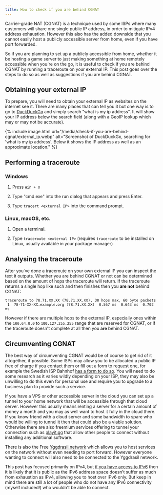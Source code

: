```yaml
---
title: How to check if you are behind CGNAT
---
```


Carrier-grade NAT (CGNAT) is a technique used by some ISPs where many customers will share one single public IP address, in order to mitigate IPv4 address exhaustion. However this also has the added downside that you cannot easily host a publicly accessible server from home, even if you have port forwarded.

So if you are planning to set up a publicly accessible from home, whether it be hosting a game server to just making something at home remotely accessible when you're on the go, it is useful to check if you are behind CGNAT by running a traceroute on your external IP. This post goes over the steps to do so as well as suggestions if you are behind CGNAT.

<!--more-->

## Obtaining your external IP
To prepare, you will need to obtain your external IP as websites on the internet see it. There are many places that can tell you it but one way is to go to [DuckDuckGo](https://duckduckgo.com) and simply search "what is my ip address". It will show your IP address below the search field (along with a GeoIP lookup which may or may not be accurate).

{% include image.html
	url="/media/check-if-you-are-behind-cgnat/external_ip.webp"
	alt="Screenshot of DuckDuckGo, searching for 'what is my ip address'. Below it shows the IP address as well as an approximate location." %}

## Performing a traceroute

### Windows
1. Press `Win + X`

2. Type "cmd.exe" into the run dialog that appears and press Enter.

3. Type `tracert <external IP>` into the command prompt.

### Linux, macOS, etc.
1. Open a terminal.

2. Type `traceroute <external IP>` (requires `traceroute` to be installed on Linux, usually available in your package manager)

## Analysing the traceroute
After you've done a traceroute on your own external IP you can inspect the text it outputs. Whether you are behind CGNAT or not can be determined based on the amount of hops the traceroute will return. If the traceroute returns a single hop like such and then finishes then you **are not** behind CGNAT:

```
traceroute to 78.71.XX.XX (78.71.XX.XX), 30 hops max, 60 byte packets
 1  78-71-XX-XX.example.org (78.71.XX.XX)  0.567 ms  0.643 ms  0.702 ms
```

However if there are multiple hops to the external IP, especially ones within the `100.64.0.0` to `100.127.255.255` range that are reserved for CGNAT, or if the traceroute doesn't complete at all then you **are** behind CGNAT.

## Circumventing CGNAT
The best way of circumventing CGNAT would be of course to get rid of it altogether, if possible. Some ISPs may allow you to be allocated a public IP free of charge if you contact them or fill out a form to request one, for example the Swedish ISP Bahnhof [has a form to do so](https://bahnhof.se/privat/kundservice/bestall-publik-ip/). You will need to do some research as it varies wildly depending on your ISP, they may also be unwilling to do this even for personal use and require you to upgrade to a business plan to provide such a service.

If you have a VPS or other accessible server in the cloud you can set up a tunnel to your home network that will be accessible through that cloud server. However this usually means renting a server for a certain amount of money a month and you may as well want to host it fully in the cloud there. If you know friend with a cloud server and some bandwidth to spare who would be willing to tunnel it then that could also be a viable solution. Otherwise there are also freemium services offering to tunnel your connection such as [playit.gg](https://playit.gg/) that allow other people to connect without installing any additional software.

There is also the Free [Yggdrasil network](https://yggdrasil-network.github.io/) which allows you to host services on the network without even needing to port forward. However everyone wanting to connect will also need to be connected to the Yggdrasil network.

This post has focused primarily on IPv4, but [if you have access to IPv6](https://ipv6-test.com/) then it is likely that it is public as the IPv6 address space doesn't suffer as much from exhaustion as IPv4, allowing you to host over IPv6 only. But keep in mind there are still a lot of people who do not have any IPv6 connectivity (myself included!) who wouldn't be able to connect.
